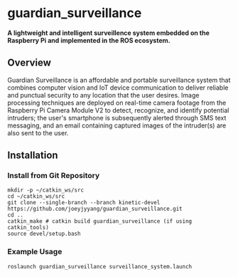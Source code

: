 # guardian_surveillance
**A lightweight and intelligent surveillence system embedded on the Raspberry Pi and implemented in the ROS ecosystem.**
## Overview
Guardian Surveillance is an affordable and portable surveillance system that combines computer vision and IoT device communication to deliver reliable and punctual security to any location that the user desires. Image processing techniques are deployed on real-time camera footage from the Raspberry Pi Camera Module V2 to detect, recognize, and identify potential intruders; the user's smartphone is subsequently alerted through SMS text messaging, and an email containing captured images of the intruder(s) are also sent to the user.
## Installation
### Install from Git Repository
```
mkdir -p ~/catkin_ws/src
cd ~/catkin_ws/src
git clone --single-branch --branch kinetic-devel https://github.com/joeyjyyang/guardian_surveillance.git
cd .. 
catkin_make # catkin build guardian_surveillance (if using catkin_tools)
source devel/setup.bash
```
### Example Usage
```
roslaunch guardian_surveillance surveillance_system.launch
```

